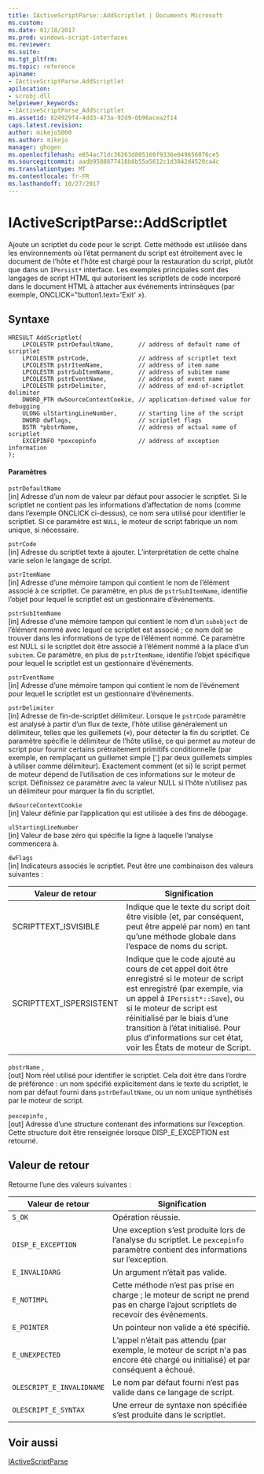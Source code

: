 ```yaml
---
title: IActiveScriptParse::AddScriptlet | Documents Microsoft
ms.custom: 
ms.date: 01/18/2017
ms.prod: windows-script-interfaces
ms.reviewer: 
ms.suite: 
ms.tgt_pltfrm: 
ms.topic: reference
apiname:
- IActiveScriptParse.AddScriptlet
apilocation:
- scrobj.dll
helpviewer_keywords:
- IActiveScriptParse_AddScriptlet
ms.assetid: 824929f4-4dd3-473a-92d9-0b96acea2f14
caps.latest.revision: 
author: mikejo5000
ms.author: mikejo
manager: ghogen
ms.openlocfilehash: e854ac71dc36263d805160f9336e049856076ce5
ms.sourcegitcommit: aadb9588877418b8b55a5612c1d3842d4520ca4c
ms.translationtype: MT
ms.contentlocale: fr-FR
ms.lasthandoff: 10/27/2017
---
```

# <a name="iactivescriptparseaddscriptlet"></a>IActiveScriptParse::AddScriptlet
Ajoute un scriptlet du code pour le script. Cette méthode est utilisée dans les environnements où l’état permanent du script est étroitement avec le document de l’hôte et l’hôte est chargé pour la restauration du script, plutôt que dans un `IPersist*` interface. Les exemples principales sont des langages de script HTML qui autorisent les scriptlets de code incorporé dans le document HTML à attacher aux événements intrinsèques (par exemple, ONCLICK="button1.text='Exit' »).  
  
## <a name="syntax"></a>Syntaxe  
  
```  
HRESULT AddScriptlet(  
    LPCOLESTR pstrDefaultName,       // address of default name of scriptlet  
    LPCOLESTR pstrCode,              // address of scriptlet text  
    LPCOLESTR pstrItemName,          // address of item name  
    LPCOLESTR pstrSubItemName,       // address of subitem name  
    LPCOLESTR pstrEventName,         // address of event name  
    LPCOLESTR pstrDelimiter,         // address of end-of-scriptlet delimiter  
    DWORD_PTR dwSourceContextCookie, // application-defined value for debugging  
    ULONG ulStartingLineNumber,      // starting line of the script  
    DWORD dwFlags,                   // scriptlet flags  
    BSTR *pbstrName,                 // address of actual name of scriptlet  
    EXCEPINFO *pexcepinfo            // address of exception information  
);  
```  
  
#### <a name="parameters"></a>Paramètres  
 `pstrDefaultName`  
 [in] Adresse d’un nom de valeur par défaut pour associer le scriptlet. Si le scriptlet ne contient pas les informations d’affectation de noms (comme dans l’exemple ONCLICK ci-dessus), ce nom sera utilisé pour identifier le scriptlet. Si ce paramètre est `NULL`, le moteur de script fabrique un nom unique, si nécessaire.  
  
 `pstrCode`  
 [in] Adresse du scriptlet texte à ajouter. L’interprétation de cette chaîne varie selon le langage de script.  
  
 `pstrItemName`  
 [in] Adresse d’une mémoire tampon qui contient le nom de l’élément associé à ce scriptlet. Ce paramètre, en plus de `pstrSubItemName`, identifie l’objet pour lequel le scriptlet est un gestionnaire d’événements.  
  
 `pstrSubItemName`  
 [in] Adresse d’une mémoire tampon qui contient le nom d’un `subobject` de l’élément nommé avec lequel ce scriptlet est associé ; ce nom doit se trouver dans les informations de type de l’élément nommé. Ce paramètre est NULL si le scriptlet doit être associé à l’élément nommé à la place d’un `subitem`. Ce paramètre, en plus de `pstrItemName`, identifie l’objet spécifique pour lequel le scriptlet est un gestionnaire d’événements.  
  
 `pstrEventName`  
 [in] Adresse d’une mémoire tampon qui contient le nom de l’événement pour lequel le scriptlet est un gestionnaire d’événements.  
  
 `pstrDelimiter`  
 [in] Adresse de fin-de-scriptlet délimiteur. Lorsque le `pstrCode` paramètre est analysé à partir d’un flux de texte, l’hôte utilise généralement un délimiteur, telles que les guillemets («), pour détecter la fin du scriptlet. Ce paramètre spécifie le délimiteur de l’hôte utilisé, ce qui permet au moteur de script pour fournir certains prétraitement primitifs conditionnelle (par exemple, en remplaçant un guillemet simple ['] par deux guillemets simples à utiliser comme délimiteur). Exactement comment (et si) le script permet de moteur dépend de l’utilisation de ces informations sur le moteur de script. Définissez ce paramètre avec la valeur NULL si l’hôte n’utilisez pas un délimiteur pour marquer la fin du scriptlet.  
  
 `dwSourceContextCookie`  
 [in] Valeur définie par l’application qui est utilisée à des fins de débogage.  
  
 `ulStartingLineNumber`  
 [in] Valeur de base zéro qui spécifie la ligne à laquelle l’analyse commencera à.  
  
 `dwFlags`  
 [in] Indicateurs associés le scriptlet. Peut être une combinaison des valeurs suivantes :  
  
|Valeur de retour|Signification|  
|------------------|-------------|  
|SCRIPTTEXT_ISVISIBLE|Indique que le texte du script doit être visible (et, par conséquent, peut être appelé par nom) en tant qu’une méthode globale dans l’espace de noms du script.|  
|SCRIPTTEXT_ISPERSISTENT|Indique que le code ajouté au cours de cet appel doit être enregistré si le moteur de script est enregistré (par exemple, via un appel à `IPersist*::Save`), ou si le moteur de script est réinitialisé par le biais d’une transition à l’état initialisé. Pour plus d’informations sur cet état, voir les États de moteur de Script.|  
  
 `pbstrName` ,  
 [out] Nom réel utilisé pour identifier le scriptlet. Cela doit être dans l’ordre de préférence : un nom spécifié explicitement dans le texte du scriptlet, le nom par défaut fourni dans `pstrDefaultName`, ou un nom unique synthétisés par le moteur de script.  
  
 `pexcepinfo` ,  
 [out] Adresse d’une structure contenant des informations sur l’exception. Cette structure doit être renseignée lorsque DISP_E_EXCEPTION est retourné.  
  
## <a name="return-value"></a>Valeur de retour  
 Retourne l’une des valeurs suivantes :  
  
|Valeur de retour|Signification|  
|------------------|-------------|  
|`S_OK`|Opération réussie.|  
|`DISP_E_EXCEPTION`|Une exception s’est produite lors de l’analyse du scriptlet. Le `pexcepinfo` paramètre contient des informations sur l’exception.|  
|`E_INVALIDARG`|Un argument n’était pas valide.|  
|`E_NOTIMPL`|Cette méthode n’est pas prise en charge ; le moteur de script ne prend pas en charge l’ajout scriptlets de recevoir des événements.|  
|`E_POINTER`|Un pointeur non valide a été spécifié.|  
|`E_UNEXPECTED`|L’appel n’était pas attendu (par exemple, le moteur de script n'a pas encore été chargé ou initialisé) et par conséquent a échoué.|  
|`OLESCRIPT_E_INVALIDNAME`|Le nom par défaut fourni n’est pas valide dans ce langage de script.|  
|`OLESCRIPT_E_SYNTAX`|Une erreur de syntaxe non spécifiée s’est produite dans le scriptlet.|  
  
## <a name="see-also"></a>Voir aussi  
 [IActiveScriptParse](../../winscript/reference/iactivescriptparse.md)